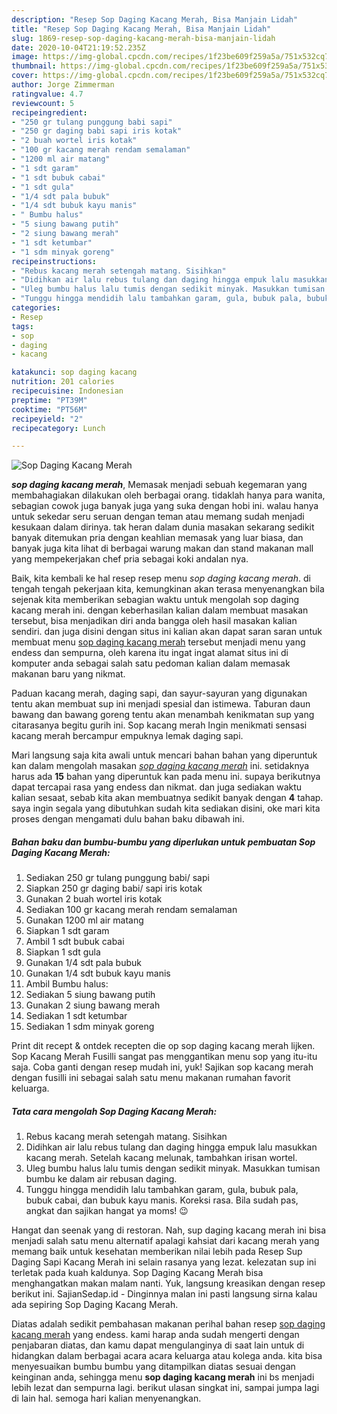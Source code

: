 ```yaml
---
description: "Resep Sop Daging Kacang Merah, Bisa Manjain Lidah"
title: "Resep Sop Daging Kacang Merah, Bisa Manjain Lidah"
slug: 1869-resep-sop-daging-kacang-merah-bisa-manjain-lidah
date: 2020-10-04T21:19:52.235Z
image: https://img-global.cpcdn.com/recipes/1f23be609f259a5a/751x532cq70/sop-daging-kacang-merah-foto-resep-utama.jpg
thumbnail: https://img-global.cpcdn.com/recipes/1f23be609f259a5a/751x532cq70/sop-daging-kacang-merah-foto-resep-utama.jpg
cover: https://img-global.cpcdn.com/recipes/1f23be609f259a5a/751x532cq70/sop-daging-kacang-merah-foto-resep-utama.jpg
author: Jorge Zimmerman
ratingvalue: 4.7
reviewcount: 5
recipeingredient:
- "250 gr tulang punggung babi sapi"
- "250 gr daging babi sapi iris kotak"
- "2 buah wortel iris kotak"
- "100 gr kacang merah rendam semalaman"
- "1200 ml air matang"
- "1 sdt garam"
- "1 sdt bubuk cabai"
- "1 sdt gula"
- "1/4 sdt pala bubuk"
- "1/4 sdt bubuk kayu manis"
- " Bumbu halus"
- "5 siung bawang putih"
- "2 siung bawang merah"
- "1 sdt ketumbar"
- "1 sdm minyak goreng"
recipeinstructions:
- "Rebus kacang merah setengah matang. Sisihkan"
- "Didihkan air lalu rebus tulang dan daging hingga empuk lalu masukkan kacang merah. Setelah kacang melunak, tambahkan irisan wortel."
- "Uleg bumbu halus lalu tumis dengan sedikit minyak. Masukkan tumisan bumbu ke dalam air rebusan daging."
- "Tunggu hingga mendidih lalu tambahkan garam, gula, bubuk pala, bubuk cabai, dan bubuk kayu manis. Koreksi rasa. Bila sudah pas, angkat dan sajikan hangat ya moms! 😉"
categories:
- Resep
tags:
- sop
- daging
- kacang

katakunci: sop daging kacang 
nutrition: 201 calories
recipecuisine: Indonesian
preptime: "PT39M"
cooktime: "PT56M"
recipeyield: "2"
recipecategory: Lunch

---
```



![Sop Daging Kacang Merah](https://img-global.cpcdn.com/recipes/1f23be609f259a5a/751x532cq70/sop-daging-kacang-merah-foto-resep-utama.jpg)

<b><i>sop daging kacang merah</i></b>, Memasak menjadi sebuah kegemaran yang membahagiakan dilakukan oleh berbagai orang. tidaklah hanya para wanita, sebagian cowok juga banyak juga yang suka dengan hobi ini. walau hanya untuk sekedar seru seruan dengan teman atau memang sudah menjadi kesukaan dalam dirinya. tak heran dalam dunia masakan sekarang sedikit banyak ditemukan pria dengan keahlian memasak yang luar biasa, dan banyak juga kita lihat di berbagai warung makan dan stand makanan mall yang mempekerjakan chef pria sebagai koki andalan nya.

Baik, kita kembali ke hal resep resep menu <i>sop daging kacang merah</i>. di tengah tengah pekerjaan kita, kemungkinan akan terasa menyenangkan bila sejenak kita memberikan sebagian waktu untuk mengolah sop daging kacang merah ini. dengan keberhasilan kalian dalam membuat masakan tersebut, bisa menjadikan diri anda bangga oleh hasil masakan kalian sendiri. dan juga disini dengan situs ini kalian akan dapat saran saran untuk membuat menu <u>sop daging kacang merah</u> tersebut menjadi menu yang endess dan sempurna, oleh karena itu ingat ingat alamat situs ini di komputer anda sebagai salah satu pedoman kalian dalam memasak makanan baru yang nikmat.

Paduan kacang merah, daging sapi, dan sayur-sayuran yang digunakan tentu akan membuat sup ini menjadi spesial dan istimewa. Taburan daun bawang dan bawang goreng tentu akan menambah kenikmatan sup yang citarasanya begitu gurih ini. Sop kacang merah Ingin menikmati sensasi kacang merah bercampur empuknya lemak daging sapi.


Mari langsung saja kita awali untuk mencari bahan bahan yang diperuntuk kan dalam mengolah masakan <u><i>sop daging kacang merah</i></u> ini. setidaknya harus ada <b>15</b> bahan yang diperuntuk kan pada menu ini. supaya berikutnya dapat tercapai rasa yang endess dan nikmat. dan juga sediakan waktu kalian sesaat, sebab kita akan membuatnya sedikit banyak dengan <b>4</b> tahap. saya ingin segala yang dibutuhkan sudah kita sediakan disini, oke mari kita proses dengan mengamati dulu bahan baku dibawah ini.

<!--inarticleads1-->

##### Bahan baku dan bumbu-bumbu yang diperlukan untuk pembuatan Sop Daging Kacang Merah:

1. Sediakan 250 gr tulang punggung babi/ sapi
1. Siapkan 250 gr daging babi/ sapi iris kotak
1. Gunakan 2 buah wortel iris kotak
1. Sediakan 100 gr kacang merah rendam semalaman
1. Gunakan 1200 ml air matang
1. Siapkan 1 sdt garam
1. Ambil 1 sdt bubuk cabai
1. Siapkan 1 sdt gula
1. Gunakan 1/4 sdt pala bubuk
1. Gunakan 1/4 sdt bubuk kayu manis
1. Ambil  Bumbu halus:
1. Sediakan 5 siung bawang putih
1. Gunakan 2 siung bawang merah
1. Sediakan 1 sdt ketumbar
1. Sediakan 1 sdm minyak goreng


Print dit recept &amp; ontdek recepten die op sop daging kacang merah lijken. Sop Kacang Merah Fusilli sangat pas menggantikan menu sop yang itu-itu saja. Coba ganti dengan resep mudah ini, yuk! Sajikan sop kacang merah dengan fusilli ini sebagai salah satu menu makanan rumahan favorit keluarga. 

<!--inarticleads2-->

##### Tata cara mengolah Sop Daging Kacang Merah:

1. Rebus kacang merah setengah matang. Sisihkan
1. Didihkan air lalu rebus tulang dan daging hingga empuk lalu masukkan kacang merah. Setelah kacang melunak, tambahkan irisan wortel.
1. Uleg bumbu halus lalu tumis dengan sedikit minyak. Masukkan tumisan bumbu ke dalam air rebusan daging.
1. Tunggu hingga mendidih lalu tambahkan garam, gula, bubuk pala, bubuk cabai, dan bubuk kayu manis. Koreksi rasa. Bila sudah pas, angkat dan sajikan hangat ya moms! 😉


Hangat dan seenak yang di restoran. Nah, sup daging kacang merah ini bisa menjadi salah satu menu alternatif apalagi kahsiat dari kacang merah yang memang baik untuk kesehatan memberikan nilai lebih pada Resep Sup Daging Sapi Kacang Merah ini selain rasanya yang lezat. kelezatan sup ini terletak pada kuah kaldunya. Sop Daging Kacang Merah bisa menghangatkan makan malam nanti. Yuk, langsung kreasikan dengan resep berikut ini. SajianSedap.id - Dinginnya malan ini pasti langsung sirna kalau ada sepiring Sop Daging Kacang Merah. 

Diatas adalah sedikit pembahasan makanan perihal bahan resep <u>sop daging kacang merah</u> yang endess. kami harap anda sudah mengerti dengan penjabaran diatas, dan kamu dapat mengulanginya di saat lain untuk di hidangkan dalam berbagai acara acara keluarga atau kolega anda. kita bisa menyesuaikan bumbu bumbu yang ditampilkan diatas sesuai dengan keinginan anda, sehingga menu <b>sop daging kacang merah</b> ini bs menjadi lebih lezat dan sempurna lagi. berikut ulasan singkat ini, sampai jumpa lagi di lain hal. semoga hari kalian menyenangkan.
